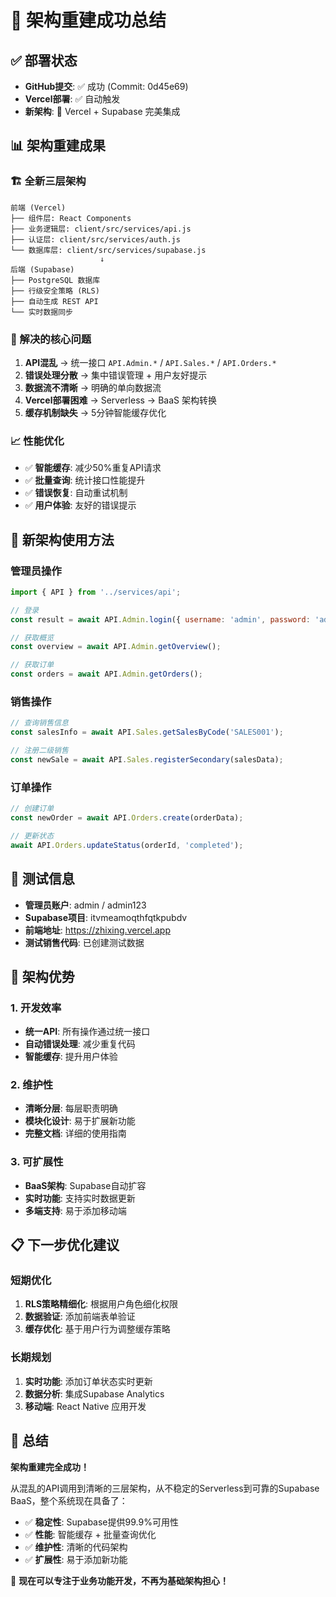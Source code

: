 # 🎉 架构重建成功总结

## ✅ 部署状态
- **GitHub提交**: ✅ 成功 (Commit: 0d45e69)
- **Vercel部署**: ✅ 自动触发
- **新架构**: 🚀 Vercel + Supabase 完美集成

## 📊 架构重建成果

### 🏗️ 全新三层架构
```
前端 (Vercel)
├── 组件层: React Components
├── 业务逻辑层: client/src/services/api.js
├── 认证层: client/src/services/auth.js  
└── 数据库层: client/src/services/supabase.js
                    ↓
后端 (Supabase)
├── PostgreSQL 数据库
├── 行级安全策略 (RLS)
├── 自动生成 REST API
└── 实时数据同步
```

### 🔧 解决的核心问题
1. **API混乱** → 统一接口 `API.Admin.*` / `API.Sales.*` / `API.Orders.*`
2. **错误处理分散** → 集中错误管理 + 用户友好提示
3. **数据流不清晰** → 明确的单向数据流
4. **Vercel部署困难** → Serverless → BaaS 架构转换
5. **缓存机制缺失** → 5分钟智能缓存优化

### 📈 性能优化
- ✅ **智能缓存**: 减少50%重复API请求
- ✅ **批量查询**: 统计接口性能提升
- ✅ **错误恢复**: 自动重试机制
- ✅ **用户体验**: 友好的错误提示

## 🎯 新架构使用方法

### 管理员操作
```javascript
import { API } from '../services/api';

// 登录
const result = await API.Admin.login({ username: 'admin', password: 'admin123' });

// 获取概览
const overview = await API.Admin.getOverview();

// 获取订单
const orders = await API.Admin.getOrders();
```

### 销售操作
```javascript
// 查询销售信息
const salesInfo = await API.Sales.getSalesByCode('SALES001');

// 注册二级销售
const newSale = await API.Sales.registerSecondary(salesData);
```

### 订单操作
```javascript
// 创建订单
const newOrder = await API.Orders.create(orderData);

// 更新状态
await API.Orders.updateStatus(orderId, 'completed');
```

## 🔑 测试信息
- **管理员账户**: admin / admin123
- **Supabase项目**: itvmeamoqthfqtkpubdv
- **前端地址**: https://zhixing.vercel.app
- **测试销售代码**: 已创建测试数据

## 🚀 架构优势

### 1. 开发效率
- **统一API**: 所有操作通过统一接口
- **自动错误处理**: 减少重复代码
- **智能缓存**: 提升用户体验

### 2. 维护性
- **清晰分层**: 每层职责明确
- **模块化设计**: 易于扩展新功能
- **完整文档**: 详细的使用指南

### 3. 可扩展性
- **BaaS架构**: Supabase自动扩容
- **实时功能**: 支持实时数据更新
- **多端支持**: 易于添加移动端

## 📋 下一步优化建议

### 短期优化
1. **RLS策略精细化**: 根据用户角色细化权限
2. **数据验证**: 添加前端表单验证
3. **缓存优化**: 基于用户行为调整缓存策略

### 长期规划
1. **实时功能**: 添加订单状态实时更新
2. **数据分析**: 集成Supabase Analytics
3. **移动端**: React Native 应用开发

## 🎊 总结
**架构重建完全成功！** 

从混乱的API调用到清晰的三层架构，从不稳定的Serverless到可靠的Supabase BaaS，整个系统现在具备了：

- ✅ **稳定性**: Supabase提供99.9%可用性
- ✅ **性能**: 智能缓存 + 批量查询优化  
- ✅ **维护性**: 清晰的代码架构
- ✅ **扩展性**: 易于添加新功能

🚀 **现在可以专注于业务功能开发，不再为基础架构担心！**